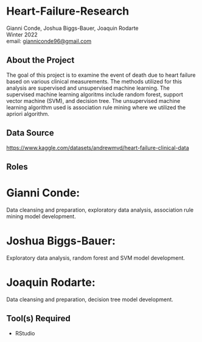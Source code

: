 # Heart-Failure-Research
Gianni Conde, Joshua Biggs-Bauer, Joaquin Rodarte <br>
Winter 2022 <br>
email: gianniconde96@gmail.com <br>

## About the Project
The goal of this project is to examine the event of death due to heart failure based on various clinical measurements. The methods utilized for this analysis are supervised and unsupervised machine learning. The supervised machine learning algoritms include random forest, support vector machine (SVM), and decision tree. The unsupervised machine learning algorithm used is association rule mining where we utilized the apriori algorithm. <br>

## Data Source
https://www.kaggle.com/datasets/andrewmvd/heart-failure-clinical-data <br>

## Roles
# Gianni Conde: 
Data cleansing and preparation, exploratory data analysis, association rule mining model development. <br>
# Joshua Biggs-Bauer: 
Exploratory data analysis, random forest and SVM model development. <br>
# Joaquin Rodarte: 
Data cleansing and preparation, decision tree model development.

## Tool(s) Required
- RStudio
